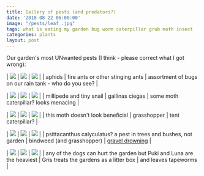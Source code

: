 ```yaml
---
title: Gallery of pests (and predators?)
date: '2018-08-22 06:00:00'
image: "/pests/leaf_.jpg"
tags: what is eating my garden bug worm caterpillar grub moth insect
categories: plants
layout: post
---
```


Our garden's most UNwanted pests (I think - please correct what I got wrong):

| [![](/images/pests/aphids_.jpg)](/images/pests/aphids.jpg) | [![](/images/pests/ants_.jpg)](/images/pests/ants.jpg) | [![](/images/pests/bugs_.jpg)](/images/pests/bugs.jpg) |
|  aphids  |    fire ants or other stinging ants  |  assortment of bugs on our rain tank - who do you see?  |


| [![](/images/pests/millipede_snail_.jpg)](/images/pests/millipede_snail.jpg) | [![](/images/pests/grubs_.jpg)](/images/pests/grubs.jpg) | [![](/images/pests/caterpillar_.jpg)](/images/pests/caterpillar.jpg) |
|  millipede and tiny snail  |  gallinas ciegas  |  some moth caterpillar? looks menacing  |


|  [![](/images/pests/moth_.jpg)](/images/pests/moth.jpg)  | [![](/images/pests/grasshopper_.jpg)](/images/pests/grasshopper.jpg) | [![](/images/predators/caterpillar_.jpg)](/images/predators/caterpillar.jpg) |
|  this moth doesn't look beneficial  |  grasshopper  |  tent caterpillar?  |


| [![](/images/pests/parasite_.jpg)](/images/pests/parasite.jpg) | [![](/images/pests/bindweed_grasshopper_.jpg)](/images/pests/.bindweed_grasshopperjpg) | [![](/images/pests/gravel_.jpg)](/images/pests/gravel.jpg) |
|  psittacanthus calyculatus? a pest in trees and bushes, not garden  |  bindweed (and grasshopper)  |  [gravel drowning](https://reverdecer.annalisagross.com/2018/08/06/level-ground/)  |


| [![](/images/pests/dogs_.jpg)](/images/pests/dogs.jpg) | [![](/images/pests/gris_.jpg)](/images/pests/gris.jpg) |  [![](/images/pests/tapeworm_.jpg)](/images/pests/tapeworm.jpg) |
|  any of the dogs can hurt the garden but Puki and Luna are the heaviest  |  Gris treats the gardens as a litter box  |  and leaves tapeworms  |